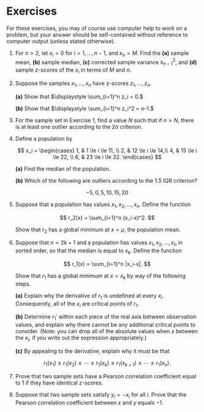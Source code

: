 # Exercises

For these exercises, you may of course use computer help to work on a problem, but your answer should be self-contained without reference to computer output (unless stated otherwise).

1. For $n>2$, let $x_i=0$ for $i=1,\ldots,n-1$, and $x_n=M$. Find the **(a)** sample mean, **(b)** sample median, **(c)** corrected sample variance $s_{n-1}^2$, and **(d)** sample z-scores of the $x_i$ in terms of $M$ and $n$.

2. Suppose the samples $x_1,\ldots,x_n$ have z-scores $z_1,\ldots,z_n$. 

    **(a)** Show that $\displaystyle \sum_{i=1}^n z_i = 0.$

    **(b)** Show that $\displaystyle \sum_{i=1}^n z_i^2 = n-1.$
 
3. For the sample set in Exercise 1, find a value $N$ such that if $n>N$, there is at least one outlier according to the 2σ criterion.

4. Define a population by

    $$
    x_i = \begin{cases}
    1, & 1 \le i \le 11, \\ 
    2, & 12 \le i \le 14,\\ 
    4, & 15 \le i \le 22, \\ 
    6, & 23 \le i \le 32.
    \end{cases}
    $$

    **(a)** Find the median of the population.

    **(b)** Which of the following are outliers according to the 1.5 IQR criterion?

    $$-5,0,5,10,15,20$$

5. Suppose that a population has values $x_1,x_2,\ldots,x_n$. Define the function 

    $$
    r_2(x) = \sum_{i=1}^n (x_i-x)^2.
    $$

    Show that $r_2$ has a global minimum at $x=\mu$, the population mean.

6. Suppose that $n=2k+1$ and a population has values $x_1,x_2,\ldots,x_{n}$ in sorted order, so that the median is equal to $x_k$. Define the function 

    $$
    r_1(x) = \sum_{i=1}^n |x_i-x|.
    $$

    Show that $r_1$ has a global minimum at $x=x_k$ by way of the following steps. 
    
    **(a)** Explain why the derivative of $r_1$ is undefined at every $x_i$. Consequently, all of the $x_i$ are critical points of $r_1$. 
    
    **(b)** Determine $r_1'$ within each piece of the real axis between observation values, and explain why there cannot be any additional critical points to consider. (Note: you can drop all of the absolute values when $x$ between the $x_i$, if you write out the expression appropriately.)

    **(c)** By appealing to the derivative, explain why it must be that

    $$
    r_1(x_1) \ge r_1(x_2) \ge \cdots \ge r_1(x_k) \le r_1(x_{k+1}) \le \cdots \le r_1(x_n).
    $$


7. Prove that two sample sets have a Pearson correlation coefficient equal to 1 if they have identical z-scores.

8. Suppose that two sample sets satisfy $y_i=-x_i$ for all $i$. Prove that the Pearson correlation coefficient between $x$ and $y$ equals $-1$.


